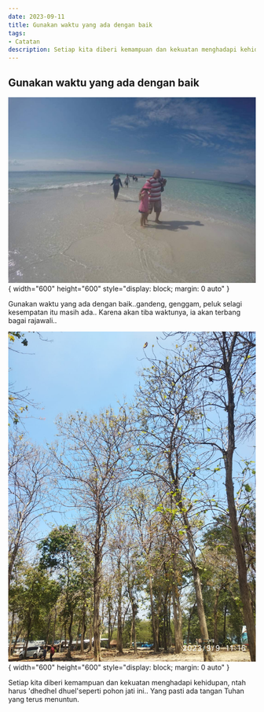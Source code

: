 ```yaml
---
date: 2023-09-11
title: Gunakan waktu yang ada dengan baik
tags:
- Catatan
description: Setiap kita diberi kemampuan dan kekuatan menghadapi kehidupan, ntah harus 'dhedhel dhuel'seperti pohon jati ini..
---
```


## Gunakan waktu yang ada dengan baik


![image](/public/image1.jpeg){ width="600" height="600" style="display: block; margin: 0 auto" }

Gunakan waktu yang ada dengan baik..gandeng, genggam, peluk selagi kesempatan itu masih ada.. Karena akan tiba waktunya, ia akan terbang bagai rajawali..

![image](/public/image2.jpeg){ width="600" height="600" style="display: block; margin: 0 auto" }

Setiap kita diberi kemampuan dan kekuatan menghadapi kehidupan, ntah harus 'dhedhel dhuel'seperti pohon jati ini.. Yang pasti ada tangan Tuhan yang terus menuntun.